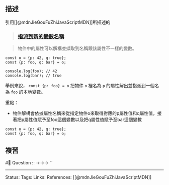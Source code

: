 

## 描述

引用[[@mdnJieGouFuZhiJavaScriptMDN]]所描述的
> ### [指派到新的變數名稱](https://developer.mozilla.org/zh-TW/docs/Web/JavaScript/Reference/Operators/Destructuring_assignment#%E6%8C%87%E6%B4%BE%E5%88%B0%E6%96%B0%E7%9A%84%E8%AE%8A%E6%95%B8%E5%90%8D%E7%A8%B1 "Permalink to 指派到新的變數名稱")

> 物件中的屬性可以解構並擷取到名稱跟該屬性不一樣的變數。

```
const o = {p: 42, q: true};
const {p: foo, q: bar} = o;

console.log(foo); // 42
console.log(bar); // true
```

舉例來說， `const {p: foo} = o` 把物件 `o` 裡名為 `p` 的屬性解出並指派到一個名為 `foo` 的本地變數。

重點：
- 物件解構會依據屬性名稱來從指定物件o來取得對應的p屬性值和q屬性值，接著把p屬性值賦予至foo這個變數以及把q屬性值賦予至bar這個變數



```
const o = {p: 42, q: true};
const {p: foo, q: bar} = o;
```

## 複習
#🧠 Question :: ->->-> ``
<!--SR:!2022-06-08,3,250-->

---
Status: 
Tags:
Links:
References:
[[@mdnJieGouFuZhiJavaScriptMDN]]
